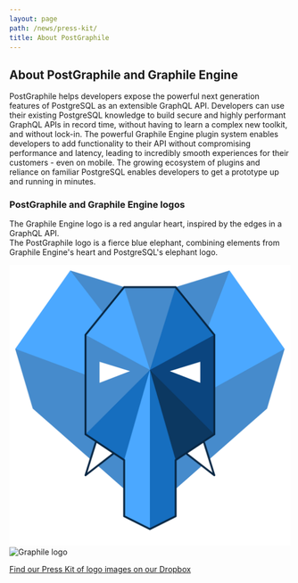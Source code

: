 ```yaml
---
layout: page
path: /news/press-kit/
title: About PostGraphile
---
```


## About PostGraphile and Graphile Engine

PostGraphile helps developers expose the powerful next generation features of PostgreSQL as an extensible GraphQL API. Developers can use their existing PostgreSQL knowledge to build secure and highly performant GraphQL APIs in record time, without having to learn a complex new toolkit, and without lock-in. The powerful Graphile Engine plugin system enables developers to add functionality to their API without compromising performance and latency, leading to incredibly smooth experiences for their customers - even on mobile. The growing ecosystem of plugins and reliance on familiar PostgreSQL enables developers to get a prototype up and running in minutes.

### PostGraphile and Graphile Engine logos

The Graphile Engine logo is a red angular heart, inspired by the edges in a GraphQL API.  
The PostGraphile logo is a fierce blue elephant, combining elements from Graphile Engine's heart and PostgreSQL's elephant logo.

![PostGraphile logo](../../../logos/postgraphile.optimized.svg)
![Graphile logo](../../logos/graphile.optimized.svg)

[Find our Press Kit of logo images on our Dropbox](https://www.dropbox.com/sh/ubvuezh5xww3l66/AAAAPhMTfWqh8lG50Bgqz9U-a?dl=0)
